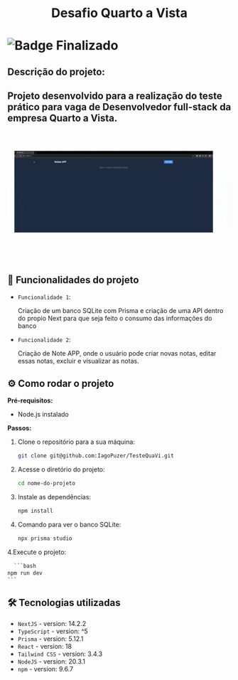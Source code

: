 <h1 align="center"> Desafio Quarto a Vista <h1>

![Badge Finalizado](http://img.shields.io/static/v1?label=STATUS&message=FINALIZADO&color=GREEN&style=for-the-badge)

<h2>Descrição do projeto:<h2>
<p>Projeto desenvolvido para a realização do teste prático para vaga de Desenvolvedor full-stack da empresa Quarto a Vista.</p>

<p align="center">
 <img src="/public/apresentacao.gif">
</p>

## :hammer: Funcionalidades do projeto

- `Funcionalidade 1`:
    <p>Criação de um banco SQLite com Prisma e criação de uma API dentro do propio Next para que seja feito o consumo das informações do banco<p>

- `Funcionalidade 2`:
    <p>Criação de Note APP, onde o usuário pode criar novas notas, editar essas notas, excluir e visualizar as notas.<p>

## :gear: Como rodar o projeto

**Pré-requisitos:**

- Node.js instalado

**Passos:**

1. Clone o repositório para a sua máquina:

   ```bash
   git clone git@github.com:IagoPuzer/TesteQuaVi.git

   ```

2. Acesse o diretório do projeto:

   ```bash
   cd nome-do-projeto
   ```

3. Instale as dependências:

   ```bash
   npm install
   ```

4. Comando para ver o banco SQLite:

   ```bash
   npx prisma studio
   ```

4.Execute o projeto:

      ```bash
    npm run dev
    ```

## 🛠️ Tecnologias utilizadas

- `NextJS` - version: 14.2.2
- `TypeScript` - version: ^5
- `Prisma` - version: 5.12.1
- `React` - version: 18
- `Tailwind CSS` - version: 3.4.3
- `NodeJS` - version: 20.3.1
- `npm` - version: 9.6.7
